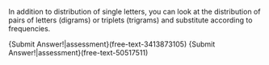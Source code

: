 

In addition to distribution of single letters, you can look at the distribution of pairs of letters (digrams) or triplets (trigrams) and substitute according to frequencies.

{Submit Answer!|assessment}(free-text-3413873105)
{Submit Answer!|assessment}(free-text-50517511)
